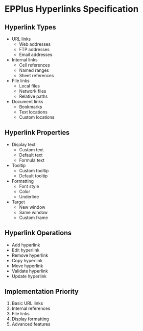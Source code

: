 # EPPlus Hyperlinks Specification

## Hyperlink Types
- URL links
  - Web addresses
  - FTP addresses
  - Email addresses
- Internal links
  - Cell references
  - Named ranges
  - Sheet references
- File links
  - Local files
  - Network files
  - Relative paths
- Document links
  - Bookmarks
  - Text locations
  - Custom locations

## Hyperlink Properties
- Display text
  - Custom text
  - Default text
  - Formula text
- Tooltip
  - Custom tooltip
  - Default tooltip
- Formatting
  - Font style
  - Color
  - Underline
- Target
  - New window
  - Same window
  - Custom frame

## Hyperlink Operations
- Add hyperlink
- Edit hyperlink
- Remove hyperlink
- Copy hyperlink
- Move hyperlink
- Validate hyperlink
- Update hyperlink

## Implementation Priority
1. Basic URL links
2. Internal references
3. File links
4. Display formatting
5. Advanced features
